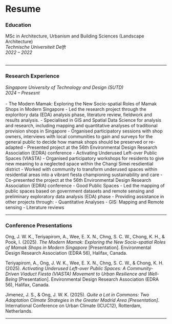# Resume

### Education

<div class="entry">
  <div class="entry-left">
    MSc in Architecture, Urbanism and Building Sciences (Landscape Architecture)<br>
    <em>Technische Universiteit Delft</em>
  </div>
  <div class="entry-right">
    <em>2022 – 2022</em>
  </div>
</div>
<br>
<hr>

### Research Experience
<div class="entry">
  <div class="entry-left">
    <em>Singapore University of Technology and Design (SUTD)</em>
  </div>
  <div class="entry-right">
    <em>2024 – Presesnt</em>
  </div>
</div>
<br>
- The Modern Mamak: Exploring the New Socio-spatial Roles of Mamak Shops in Modern Singapore
  - Led the research project through the exploritory data (EDA) analysis phase, literature review, fieldwork and results analysis.
  - Specialised in GIS and Spatial Data Science for analysis and research, including mapping and quantitative analyses of traditional provision shops in Singapore
  - Organised participatory sessions with shop owners, interviews with local communities to gain and surveys for the general public to decide how mamak shops should be preserved or re-adapted
  - Presented project at the 56th Environmental Design Research Association (EDRA) conference
- Activating Underused Left-over Public Spaces (VIASTA)
  - Organised participatory workshops for residents to give new meaning to a neglected space within the Changi Simei resdiential district
  - Worked with community to transform underused spaces within residential areas into a vibrant fiesta championing sustainability and care
  - Co-presented the project at the 56th Environmental Design Research Association (EDRA) conference
- Good Public Spaces
  - Led the mapping of public spaces based on government datasets and remote sensing and preliminary exploratory data analysis (EDA) phase
- Providing assistance in other projects through:
  - Quantitative Analyses
  - GIS: Mapping and Remote sensing
  - Literature reviews

<hr>


### Conference Presentations

Ong, J. W. K., Teriyapirom, A., Wee, E. X. N., Chng, S. C. W., Chong, K. H., & Pook, I. (2025). *The Modern Mamak: Exploring the New Socio-spatial Roles of Mamak Shops in Modern Singapore* [Presentation]. Environmental Design Research Association (EDRA 56), Halifax, Canada.

Teriyapirom, A., Ong, J. W. K., Wee, E. X. N., Chng, S. C. W., & Chong, K. H. (2025). *Activating Underused Left-over Public Spaces: A Community-Driven Viaduct Fiesta (VIASTA) Movement to Urban Resilience and Well-Being* [Presentation]. Environmental Design Research Association (EDRA 56), Halifax, Canada.

Jimenez, J. S., & Ong, J. W. K. (2025). *Quite a Lot in Commons: Two Adaptation Climate Strategies in the Greater Madrid Area [Presentation]*. International Conference on Urban Climate (ICUC12), Rotterdam, Netherlands.

<hr>


<style>
header img {
  width: 140px !important;
  height: auto !important;
}  

.sidebar-link {
  font-weight: bold;
}  

a {
  color: #b20738;
  font-weight: 400;        
  text-decoration: none;
}

a:hover {
  color: #b20738;
  text-decoration: none;
  font-weight: 400;       
}
</style>
